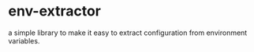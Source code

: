env-extractor
=============

a simple library to make it easy to extract configuration from environment variables.
